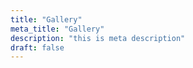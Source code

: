 ```yaml
---
title: "Gallery"
meta_title: "Gallery"
description: "this is meta description"
draft: false
---
```

